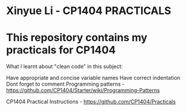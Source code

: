 # Xinyue Li - CP1404 PRACTICALS
# This repository contains my practicals for CP1404
What I learnt about "clean code" in this subject:

Have appropriate and concise variable names
Have correct indentation
Dont forget to comment
Programming patterns - https://github.com/CP1404/Starter/wiki/Programming-Patterns

CP1404 Practical Instructions - https://github.com/CP1404/Practicals
